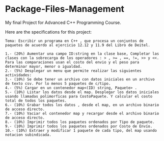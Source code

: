 # Package-Files-Management
My final Project for Advanced C++ Programming Course.

  Here are the specifications for this project:

    Tema: Escribir un programa en C++ , que procesa un conjuntos de paquetes de acuerdo al ejercicio 12.12 y 11.9 del Libro de Deitel.

    1.- (20%) Aumentar una campo ID:string en la clase base, Completar las clases con la sobrecarga de los operadores : > , >= , ==, !=, >> y <<. Para las comparaciones usan el costo del envio y el peso para determinar mayor, menor o igualdad.
    2.- (5%) Desplegar un menu que permite realizar las siguientes actividades:
    3.- (10%) Se debe tener un archivo con datos iniciales en un archivo de texto csv. Por lo menos 5 paquetes de c/tipo.
    4.- (5%) Cargar en un contenedor map<(ID) string, Paquete> .
    5.- (10%) Listar los datos desde el map. Desplegar los datos iniciales usando llamadas polimorficas para CostoPaquete. Y calcular el costo total de todos los paquetes.  
    6.- (10%) Grabar todos los datos , desde el map, en un archivo binario de acceso directo.
    7.- (10%) Vaciar el contenedor map y recargar desde el archivo binario de acceso directo.
    8.- (10%) Imprimir todos los paquetes ordenados por Tipo de paquete.
    9.- (10%) Imprimir todos los paquetes ordenados por Costo de Envío.  
    10.- (10%) Extraer y modificar 1 paquete de cada tipo, del map usando notacion subindicada.
